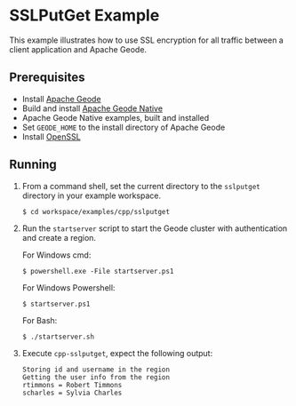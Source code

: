 # SSLPutGet Example
This example illustrates how to use SSL encryption for all traffic between a client application and Apache Geode.

## Prerequisites
* Install [Apache Geode](https://geode.apache.org)
* Build and install [Apache Geode Native](https://github.com/apache/geode-native)
* Apache Geode Native examples, built and installed
* Set `GEODE_HOME` to the install directory of Apache Geode
* Install [OpenSSL]()

## Running
1. From a command shell, set the current directory to the `sslputget` directory in your example workspace.

    ```console
    $ cd workspace/examples/cpp/sslputget
    ```

2. Run the `startserver` script to start the Geode cluster with authentication and create a region.

   For Windows cmd:

    ```console
    $ powershell.exe -File startserver.ps1
    ```

   For Windows Powershell:

    ```console
    $ startserver.ps1
    ```

   For Bash:

    ```console
    $ ./startserver.sh
    ```
1. Execute `cpp-sslputget`, expect the following output:
    ```console
    Storing id and username in the region
    Getting the user info from the region
    rtimmons = Robert Timmons
    scharles = Sylvia Charles
    ```